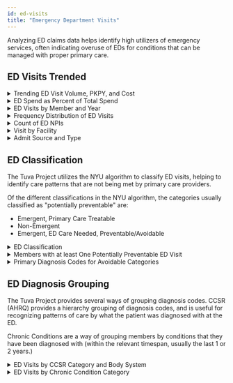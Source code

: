 ```yaml
---
id: ed-visits
title: "Emergency Department Visits"
---
```


Analyzing ED claims data helps identify high utilizers of emergency services, often indicating overuse of EDs for conditions that can be managed with proper primary care. 

## ED Visits Trended
<details>
  <summary>Trending ED Visit Volume, PKPY, and Cost</summary>

```sql

with ed as (
select 
  data_source
  ,TO_CHAR(encounter_end_date, 'YYYYMM') AS year_month
  ,COUNT(*) AS ed_visits
  ,AVG(paid_amount) as avg_paid_amount
  ,sum(paid_amount) as total_paid_amount
from core.encounter
where encounter_type = 'emergency department'
group by data_source
 ,TO_CHAR(encounter_end_date, 'YYYYMM') 
)

, member_months as (
select
  data_source
, year_month
, count(1) as member_months
from financial_pmpm.member_months
group by 
  data_source
, year_month

)
select
  a.data_source
, a.year_month
, b.member_months
, ed_visits
, cast(ed_visits / member_months * 12000 as decimal(18,2)) as ed_visits_pkpy
, cast(avg_paid_amount as decimal(18,2)) as avg_paid_amount
, cast(total_paid_amount as decimal(18,2))as ed_total_paid_amount
from  member_months b
left join ed a
  on a.year_month = b.year_month
  and a.data_source = b.data_source
order by 1,2
;
```
</details>

<details>

  <summary>ED Spend as Percent of Total Spend</summary>

```sql
select data_source
,year_month
,sum(emergency_department_paid) as ed_paid
,sum(total_paid) as total_paid
,cast(sum(emergency_department_paid) as decimal(18,2))/cast(sum(total_paid) as decimal(18,2)) as ed_percent_of_total_paid
from financial_pmpm.pmpm_prep
group by data_source
,year_month
order by data_source
,year_month
```
</details>

<details>

  <summary>ED Visits by Member and Year</summary>

```sql
select 
data_source
, TO_CHAR(encounter_end_date, 'YYYY') AS year_nbr
, patient_id
, COUNT(*) AS ed_visits
from core.encounter
where encounter_type = 'emergency department'
group by data_source
, TO_CHAR(encounter_end_date, 'YYYY')
, patient_id
ORDER BY ed_visits desc
, year_nbr
, patient_id
;
```
</details>

<details>
  <summary>Frequency Distribution of ED Visits</summary>

```sql
with visits as (
select 
data_source
, patient_id
, COUNT(*) AS ed_visits
from core.encounter
where encounter_type = 'emergency department'
group by data_source
, patient_id
)

,members as (
select distinct patient_id
,data_source
from financial_pmpm.member_months
)

,members_total as (
select count(*) as total_member_count
from members
)

,members_with_visits as (
select m.patient_id
,m.data_source
,coalesce(v.ed_visits,0) as ed_visits
from members m
left join visits v on m.patient_id = v.patient_id
and
m.data_source = v.data_source
)

select ed_visits
,count(*) as member_count
,count(*) / cast(max(total_member_count) as real) as percent_of_total_members
from members_with_visits
cross join members_total 
group by ed_visits
order by ed_visits 
;
```
</details>

<details>
  <summary>Count of ED NPIs</summary>

```sql

select data_source
 ,count(distinct facility_npi) as ed_facilities_count
from core.encounter e
where encounter_type = 'emergency department'
group by 
 data_source
order by ed_facilities_count desc
```
</details>


<details>
  <summary>Visit by Facility</summary>

```sql
select 
 facility_npi
, COUNT(*) AS ed_visits
, sum(cast(e.paid_amount as decimal(18,2))) as paid_amount
, cast(sum(e.paid_amount)/count(*) as decimal(18,2))as paid_per_visit
from core.encounter e
where encounter_type = 'emergency department'
group by 
 facility_npi
ORDER BY ed_visits desc
;
```
</details>

<details>
  <summary>Admit Source and Type</summary>

```sql
select 
admit_source_code
, admit_source_description
, admit_type_code
, admit_type_description
, count(*) AS ed_visits
, sum(cast(e.paid_amount as decimal(18,2))) as paid_amount
, cast(sum(e.paid_amount)/count(*) as decimal(18,2))as paid_per_visit
from core.encounter e
where encounter_type = 'emergency department'
group by 
admit_source_code
, admit_source_description
, admit_type_code
, admit_type_description
ORDER BY ed_visits desc
;
```

</details>

## ED Classification
The Tuva Project utilizes the NYU algorithm to classify ED visits, helping to identify care patterns that are not being met by primary care providers.


Of the different classifications in the NYU algorithm, the categories usually classified as "potentially preventable" are:

- Emergent, Primary Care Treatable
- Non-Emergent
- Emergent, ED Care Needed, Preventable/Avoidable


<details>
  <summary>ED Classification</summary>

```sql
select coalesce(s.ed_classification_description,'Not Classified') as ed_classification_category
, count(*) as visit_count
, sum(cast(e.paid_amount as decimal(18,2))) as paid_amount
, cast(sum(e.paid_amount)/count(*) as decimal(18,2))as paid_per_visit
from core.encounter e 
left join ed_classification.summary s on e.encounter_id = s.encounter_id
group by coalesce(s.ed_classification_description,'Not Classified')
order by visit_count desc
```
</details>

<details>

  <summary>Members with at least One Potentially Preventable ED Visit</summary>

```sql
with enc as 
(
select e.patient_id
,left(year_month,4) as year_nbr
,data_source
,count(distinct e.encounter_id) as potentially_preventable
,sum(e.paid_amount) as paid_amount
from core.encounter e 
inner join ed_classification.summary s on e.encounter_id = s.encounter_id
where ed_classification_description in ('Emergent, Primary Care Treatable','Non-Emergent','Emergent, ED Care Needed, Preventable/Avoidable')
group by e.patient_id
,data_source
,left(year_month,4) 
)

,member_year as (
select distinct data_source
,left(year_month,4) as year_nbr
,patient_id
from financial_pmpm.pmpm_prep pmpm
)

select my.data_source
,my.year_nbr
,sum(case when enc.potentially_preventable >=1 then 1 else 0 end) as members_with_potentially_preventable
,count(*) as total_members
,sum(case when enc.potentially_preventable >=1 then 1 else 0 end)/count(*) as potentially_preventable_percent_of_total
,sum(enc.paid_amount)/sum(enc.potentially_preventable) as avg_cost_potentially_preventable
from member_year my 
left join enc on my.year_nbr = enc.year_nbr
and
enc.data_source = my.data_source
and
enc.patient_id = my.patient_id
group by my.data_source
,my.year_nbr
```
</details>

<details>

  <summary>Primary Diagnosis Codes for Avoidable Categories</summary>

```sql
select coalesce(s.ed_classification_description,'Not Classified') as ed_classification_category
, e.primary_diagnosis_code
, e.primary_diagnosis_description
, count(*) as visit_count
, sum(cast(e.paid_amount as decimal(18,2))) as paid_amount
, cast(sum(e.paid_amount)/count(*) as decimal(18,2))as paid_per_visit
from core.encounter e 
left join ed_classification.summary s on e.encounter_id = s.encounter_id
where ed_classification_description in ('Emergent, Primary Care Treatable','Non-Emergent','Emergent, ED Care Needed, Preventable/Avoidable')
group by coalesce(s.ed_classification_description,'Not Classified')
, e.primary_diagnosis_code
, e.primary_diagnosis_description
order by ed_classification_category
, visit_count desc
;
```
</details>

## ED Diagnosis Grouping
The Tuva Project provides several ways of grouping diagnosis codes. 
CCSR (AHRQ) provides a hierarchy grouping of diagnosis codes, and is useful for recognizing patterns of care by what the patient was diagnosed with at the ED.

Chronic Conditions are a way of grouping members by conditions that they have been diagnosed with (within the relevant timespan, usually the last 1 or 2 years.)

<details>
  <summary>ED Visits by CCSR Category and Body System</summary>

```sql

select     
P.ccsr_category
, P.ccsr_category_description
, P.ccsr_parent_category
, B.body_system
, count(*) as visit_count
, sum(cast(e.paid_amount as decimal(18,2))) as paid_amount
, cast(sum(e.paid_amount)/count(*) as decimal(18,2))as paid_per_visit
from core.encounter e 
left join ccsr.dx_vertical_pivot P ON e.primary_diagnosis_code = p.Code
    and p.ccsr_category_rank = 1
left join CCSR._value_set_dxccsr_v2023_1_body_systems B ON P.CCSR_PARENT_CATEGORY = B.CCSR_PARENT_CATEGORY
group by P.ccsr_category
, P.ccsr_category_description
, P.ccsr_parent_category
, B.body_system
order by visit_count desc

```
</details>

<details>
  <summary>ED Visits by Chronic Condition Category</summary>

Since members often have more than one chronic condition, encounters are duplicated for each chronic condition causing the total amount to be inflated. The division of encounters by chronic condition is useful for comparision across disease states, and less so from the total standpoint.

```sql


WITH chronic_condition_members as 
(
SELECT DISTINCT 
patient_id
FROM chronic_conditions.tuva_chronic_conditions_long
)

,chronic_conditions as (
SELECT patient_id
, condition_family
, condition
FROM chronic_conditions.tuva_chronic_conditions_long

UNION 

SELECT p.patient_id
, 'No Chronic Conditions' as condition_family
, 'No Chronic Conditions' as Condition
FROM core.patient p
LEFT JOIN chronic_condition_members ccm on p.patient_id=ccm.patient_id
where ccm.patient_id is null
)

select cc.condition
, cc.condition_family
, count(*) as visit_count
, sum(cast(e.paid_amount as decimal(18,2))) as paid_amount
, cast(sum(e.paid_amount)/count(*) as decimal(18,2))as paid_per_visit
from core.encounter e 
left join chronic_conditions cc on e.patient_id = cc.patient_id
where encounter_type = 'emergency department'
group by 
cc.condition
, cc.condition_family
order by visit_count desc
;
```
</details>

